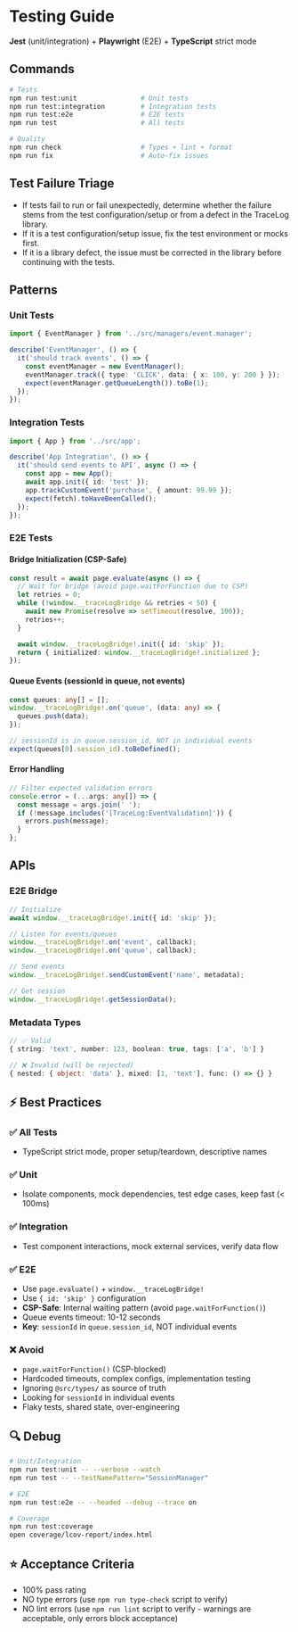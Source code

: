 # Testing Guide

**Jest** (unit/integration) + **Playwright** (E2E) + **TypeScript** strict mode

## Commands

```bash
# Tests
npm run test:unit                # Unit tests
npm run test:integration         # Integration tests
npm run test:e2e                 # E2E tests
npm run test                     # All tests

# Quality
npm run check                    # Types + lint + format
npm run fix                      # Auto-fix issues
```

## Test Failure Triage
- If tests fail to run or fail unexpectedly, determine whether the failure stems from the test configuration/setup or from a defect in the TraceLog library.
- If it is a test configuration/setup issue, fix the test environment or mocks first.
- If it is a library defect, the issue must be corrected in the library before continuing with the tests.

## Patterns

### Unit Tests
```typescript
import { EventManager } from '../src/managers/event.manager';

describe('EventManager', () => {
  it('should track events', () => {
    const eventManager = new EventManager();
    eventManager.track({ type: 'CLICK', data: { x: 100, y: 200 } });
    expect(eventManager.getQueueLength()).toBe(1);
  });
});
```

### Integration Tests
```typescript
import { App } from '../src/app';

describe('App Integration', () => {
  it('should send events to API', async () => {
    const app = new App();
    await app.init({ id: 'test' });
    app.trackCustomEvent('purchase', { amount: 99.99 });
    expect(fetch).toHaveBeenCalled();
  });
});
```

### E2E Tests

#### Bridge Initialization (CSP-Safe)
```typescript
const result = await page.evaluate(async () => {
  // Wait for bridge (avoid page.waitForFunction due to CSP)
  let retries = 0;
  while (!window.__traceLogBridge && retries < 50) {
    await new Promise(resolve => setTimeout(resolve, 100));
    retries++;
  }

  await window.__traceLogBridge!.init({ id: 'skip' });
  return { initialized: window.__traceLogBridge!.initialized };
});
```

#### Queue Events (sessionId in queue, not events)
```typescript
const queues: any[] = [];
window.__traceLogBridge!.on('queue', (data: any) => {
  queues.push(data);
});

// sessionId is in queue.session_id, NOT in individual events
expect(queues[0].session_id).toBeDefined();
```

#### Error Handling
```typescript
// Filter expected validation errors
console.error = (...args: any[]) => {
  const message = args.join(' ');
  if (!message.includes('[TraceLog:EventValidation]')) {
    errors.push(message);
  }
};
```

## APIs

### E2E Bridge
```typescript
// Initialize
await window.__traceLogBridge!.init({ id: 'skip' });

// Listen for events/queues
window.__traceLogBridge!.on('event', callback);
window.__traceLogBridge!.on('queue', callback);

// Send events
window.__traceLogBridge!.sendCustomEvent('name', metadata);

// Get session
window.__traceLogBridge!.getSessionData();
```

### Metadata Types
```typescript
// ✅ Valid
{ string: 'text', number: 123, boolean: true, tags: ['a', 'b'] }

// ❌ Invalid (will be rejected)
{ nested: { object: 'data' }, mixed: [1, 'text'], func: () => {} }
```

## ⚡ Best Practices

### ✅ All Tests
- TypeScript strict mode, proper setup/teardown, descriptive names

### ✅ Unit
- Isolate components, mock dependencies, test edge cases, keep fast (< 100ms)

### ✅ Integration
- Test component interactions, mock external services, verify data flow

### ✅ E2E
- Use `page.evaluate()` + `window.__traceLogBridge!`
- Use `{ id: 'skip' }` configuration
- **CSP-Safe**: Internal waiting pattern (avoid `page.waitForFunction()`)
- Queue events timeout: 10-12 seconds
- **Key**: `sessionId` in `queue.session_id`, NOT individual events

### ❌ Avoid
- `page.waitForFunction()` (CSP-blocked)
- Hardcoded timeouts, complex configs, implementation testing
- Ignoring `@src/types/` as source of truth
- Looking for `sessionId` in individual events
- Flaky tests, shared state, over-engineering

## 🔍 Debug

```bash
# Unit/Integration
npm run test:unit -- --verbose --watch
npm run test -- --testNamePattern="SessionManager"

# E2E
npm run test:e2e -- --headed --debug --trace on

# Coverage
npm run test:coverage
open coverage/lcov-report/index.html
```

## ⭐ Acceptance Criteria

- 100% pass rating
- NO type errors (use `npm run type-check` script to verify)
- NO lint errors (use `npm run lint` script to verify - warnings are acceptable, only errors block acceptance)
